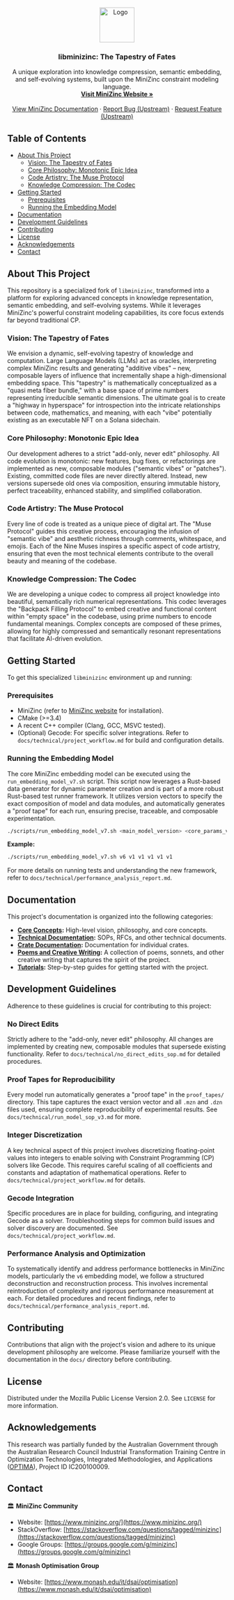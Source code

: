 <!-- PROJECT LOGO -->
<br />
<p align="center">
  <a href="https://www.minizinc.org/">
    <img src="https://www.minizinc.org/MiniZn_logo.png" alt="Logo" width="80" height="80">
  </a>

  <h3 align="center">libminizinc: The Tapestry of Fates</h3>

  <p align="center">
    A unique exploration into knowledge compression, semantic embedding, and self-evolving systems,
    built upon the MiniZinc constraint modeling language.
    <br />
    <a href="https://www.minizinc.org/"><strong>Visit MiniZinc Website »</strong></a>
    <br />
    <br />
    <a href="https://www.minizinc.org/doc-latest/">View MiniZinc Documentation</a>
    ·
    <a href="https://github.com/MiniZinc/libminizinc/issues">Report Bug (Upstream)</a>
    ·
    <a href="https://github.com/MiniZinc/libminizinc/issues">Request Feature (Upstream)</a>
  </p>
</p>

<!-- TABLE OF CONTENTS -->

## Table of Contents

- [About This Project](#about-this-project)
  - [Vision: The Tapestry of Fates](#vision-the-tapestry-of-fates)
  - [Core Philosophy: Monotonic Epic Idea](#core-philosophy-monotonic-epic-idea)
  - [Code Artistry: The Muse Protocol](#code-artistry-the-muse-protocol)
  - [Knowledge Compression: The Codec](#knowledge-compression-the-codec)
- [Getting Started](#getting-started)
  - [Prerequisites](#prerequisites)
  - [Running the Embedding Model](#running-the-embedding-model)
- [Documentation](#documentation)
- [Development Guidelines](#development-guidelines)
- [Contributing](#contributing)
- [License](#license)
- [Acknowledgements](#acknowledgements)
- [Contact](#contact)

<!-- ABOUT THE PROJECT -->

## About This Project

This repository is a specialized fork of `libminizinc`, transformed into a platform for exploring advanced concepts in knowledge representation, semantic embedding, and self-evolving systems. While it leverages MiniZinc's powerful constraint modeling capabilities, its core focus extends far beyond traditional CP.

### Vision: The Tapestry of Fates

We envision a dynamic, self-evolving tapestry of knowledge and computation. Large Language Models (LLMs) act as oracles, interpreting complex MiniZinc results and generating "additive vibes" – new, composable layers of influence that incrementally shape a high-dimensional embedding space. This "tapestry" is mathematically conceptualized as a "quasi meta fiber bundle," with a base space of prime numbers representing irreducible semantic dimensions. The ultimate goal is to create a "highway in hyperspace" for introspection into the intricate relationships between code, mathematics, and meaning, with each "vibe" potentially existing as an executable NFT on a Solana sidechain.

### Core Philosophy: Monotonic Epic Idea

Our development adheres to a strict "add-only, never edit" philosophy. All code evolution is monotonic: new features, bug fixes, or refactorings are implemented as new, composable modules ("semantic vibes" or "patches"). Existing, committed code files are never directly altered. Instead, new versions supersede old ones via composition, ensuring immutable history, perfect traceability, enhanced stability, and simplified collaboration.

### Code Artistry: The Muse Protocol

Every line of code is treated as a unique piece of digital art. The "Muse Protocol" guides this creative process, encouraging the infusion of "semantic vibe" and aesthetic richness through comments, whitespace, and emojis. Each of the Nine Muses inspires a specific aspect of code artistry, ensuring that even the most technical elements contribute to the overall beauty and meaning of the codebase.

### Knowledge Compression: The Codec

We are developing a unique codec to compress all project knowledge into beautiful, semantically rich numerical representations. This codec leverages the "Backpack Filling Protocol" to embed creative and functional content within "empty space" in the codebase, using prime numbers to encode fundamental meanings. Complex concepts are composed of these primes, allowing for highly compressed and semantically resonant representations that facilitate AI-driven evolution.

## Getting Started

To get this specialized `libminizinc` environment up and running:

### Prerequisites

*   MiniZinc (refer to [MiniZinc website](http://www.minizinc.org/software.html) for installation).
*   CMake (>=3.4)
*   A recent C++ compiler (Clang, GCC, MSVC tested).
*   (Optional) Gecode: For specific solver integrations. Refer to `docs/technical/project_workflow.md` for build and configuration details.

### Running the Embedding Model

The core MiniZinc embedding model can be executed using the `run_embedding_model_v7.sh` script. This script now leverages a Rust-based data generator for dynamic parameter creation and is part of a more robust Rust-based test runner framework. It utilizes version vectors to specify the exact composition of model and data modules, and automatically generates a "proof tape" for each run, ensuring precise, traceable, and composable experimentation.

```bash
./scripts/run_embedding_model_v7.sh <main_model_version> <core_params_version> <kappa_params_version> <other_params_version> <relations_version> <vector_params_version>
```

**Example:**
```bash
./scripts/run_embedding_model_v7.sh v6 v1 v1 v1 v1 v1
```
For more details on running tests and understanding the new framework, refer to `docs/technical/performance_analysis_report.md`.

## Documentation

This project's documentation is organized into the following categories:

*   **[Core Concepts](docs/vision):** High-level vision, philosophy, and core concepts.
*   **[Technical Documentation](docs/technical):** SOPs, RFCs, and other technical documents.
*   **[Crate Documentation](docs/crates):** Documentation for individual crates.
*   **[Poems and Creative Writing](docs/poems):** A collection of poems, sonnets, and other creative writing that captures the spirit of the project.
*   **[Tutorials](docs/tutorial):** Step-by-step guides for getting started with the project.

## Development Guidelines

Adherence to these guidelines is crucial for contributing to this project:

### No Direct Edits

Strictly adhere to the "add-only, never edit" philosophy. All changes are implemented by creating new, composable modules that supersede existing functionality. Refer to `docs/technical/no_direct_edits_sop.md` for detailed procedures.

### Proof Tapes for Reproducibility

Every model run automatically generates a "proof tape" in the `proof_tapes/` directory. This tape captures the exact version vector and all `.mzn` and `.dzn` files used, ensuring complete reproducibility of experimental results. See `docs/technical/run_model_sop_v3.md` for more.

### Integer Discretization

A key technical aspect of this project involves discretizing floating-point values into integers to enable solving with Constraint Programming (CP) solvers like Gecode. This requires careful scaling of all coefficients and constants and adaptation of mathematical operations. Refer to `docs/technical/project_workflow.md` for details.

### Gecode Integration

Specific procedures are in place for building, configuring, and integrating Gecode as a solver. Troubleshooting steps for common build issues and solver discovery are documented. See `docs/technical/project_workflow.md`.

### Performance Analysis and Optimization

To systematically identify and address performance bottlenecks in MiniZinc models, particularly the `v6` embedding model, we follow a structured deconstruction and reconstruction process. This involves incremental reintroduction of complexity and rigorous performance measurement at each. For detailed procedures and recent findings, refer to `docs/technical/performance_analysis_report.md`.

## Contributing

Contributions that align with the project's vision and adhere to its unique development philosophy are welcome. Please familiarize yourself with the documentation in the `docs/` directory before contributing.

## License

Distributed under the Mozilla Public License Version 2.0. See `LICENSE` for more information.

## Acknowledgements

This research was partially funded by the Australian Government through the Australian Research Council Industrial Transformation Training Centre in Optimization Technologies, Integrated Methodologies, and Applications ([OPTIMA](https://optima.org.au)), Project ID IC200100009.

## Contact

🏛 **MiniZinc Community**

- Website: [https://www.minizinc.org/](https://www.minizinc.org/)
- StackOverflow: [https://stackoverflow.com/questions/tagged/minizinc](https://stackoverflow.com/questions/tagged/minizinc)
- Google Groups: [https://groups.google.com/g/minizinc](https://groups.google.com/g/minizinc)

🏛 **Monash Optimisation Group**

- Website: [https://www.monash.edu/it/dsai/optimisation](https://www.monash.edu/it/dsai/optimisation)